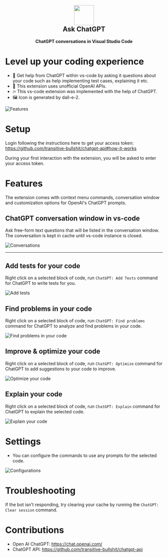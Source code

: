 <h2 align="center"><img src="https://raw.githubusercontent.com/gencay/vscode-chatgpt/main/images/iconWhite.png" height="64"><br>Ask ChatGPT</h2>
<p align="center"><strong>ChatGPT conversations in Visual Studio Code</strong></p>

# Level up your coding experience

- 💯 Get help from ChatGPT within vs-code by asking it questions about your code such as help implementing test cases, explaining it etc.
- 🧪 This extension uses unofficial OpenAI APIs.
- 🔥 This vs-code extension was implemented with the help of ChatGPT.
- 🖼️ Icon is generated by dall-e-2.

![Features](./images/features.png)

# Setup

Login following the instructions here to get your access token: https://github.com/transitive-bullshit/chatgpt-api#how-it-works

During your first interaction with the extension, you will be asked to enter your access token.

# Features

The extension comes with context menu commands, conversation window and customization options for OpenAI's ChatGPT prompts.

## ChatGPT conversation window in vs-code

Ask free-form text questions that will be listed in the conversation window. The conversation is kept in cache until vs-code instance is closed.

![Conversations](./images/rust.png)

---

## Add tests for your code

Right click on a selected block of code, run `ChatGPT: Add Tests` command for ChatGPT to write tests for you.

![Add tests](./images/rust-test.png)

## Find problems in your code

Right click on a selected block of code, run `ChatGPT: Find problems` command for ChatGPT to analyze and find problems in your code.

![Find problems in your code](./images/rust-problem.png)

## Improve & optimize your code

Right click on a selected block of code, run `ChatGPT: Optimize` command for ChatGPT to add suggestions to your code to improve.

![Optimize your code](./images/python-optimize.png)

## Explain your code

Right click on a selected block of code, run `ChatGPT: Explain` command for ChatGPT to explain the selected code.

![Explain your code](./images/python-explain.png)

# Settings

- You can configure the commands to use any prompts for the selected code.

![Configurations](./images/settings.png)

# Troubleshooting

If the bot isn't responding, try clearing your cache by running the `ChatGPT: Clear session` command.

# Contributions

- Open AI ChatGPT: https://chat.openai.com/
- ChatGPT API: https://github.com/transitive-bullshit/chatgpt-api
